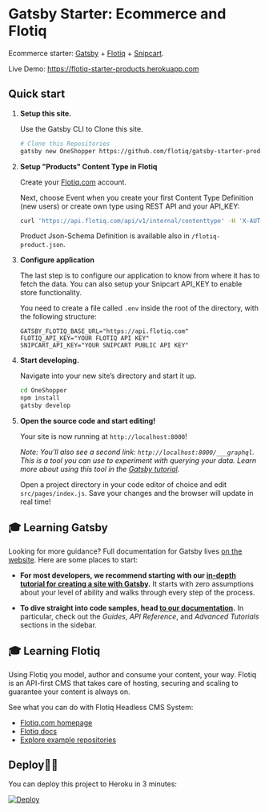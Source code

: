   # Gatsby Starter: Ecommerce and Flotiq

  Ecommerce starter: [Gatsby](https://www.gatsbyjs.org/) + [Flotiq](https://flotiq.com) + [Snipcart](https://snipcart.com).
  
  Live Demo: https://flotiq-starter-products.herokuapp.com

  ## Quick start

  1.  **Setup this site.**

      Use the Gatsby CLI to Clone this site.

      ```sh
      # Clone this Repositories
      gatsby new OneShopper https://github.com/flotiq/gatsby-starter-products.git
      ```

  1.  **Setup "Products" Content Type in Flotiq**

       Create your [Flotiq.com](https://editor.flotiq.com/register.html) account. 
       
       Next, choose Event when you create your first Content Type Definition (new users) or
       create own type using REST API and your API_KEY:
              
       ```sh
       curl 'https://api.flotiq.com/api/v1/internal/contenttype' -H 'X-AUTH-TOKEN: __YOUR_API_KEY__' -H 'Content-Type: application/json;chars--data-binary ' -X POST --data-binary '{"name":"product","label":"Product","schemaDefinition":{"type":"object","allOf":[{"$ref":"#/components/schemas/AbstractContentTypeSchemaDefinition"},{"type":"object","properties":{"name":{"type":"string","minLength":1},"slug":{"type":"string","minLength":1},"price":{"type":"number","minLength":1},"description":{"type":"string"},"productImage":{"type":"array","items":{"$ref":"#/components/schemas/DataSource"},"minItems":0},"productGallery":{"type":"array","items":{"$ref":"#/components/schemas/DataSource"},"minItems":0}}}],"required":["name","slug","price"],"additionalProperties":false},"metaDefinition":{"propertiesConfig":{"name":{"inputType":"text","unique":true,"isTitlePart":true},"slug":{"inputType":"text","unique":true},"price":{"inputType":"number","unique":false},"description":{"inputType":"richtext","unique":false},"productImage":{"inputType":"datasource","unique":false,"validation":{"relationContenttype":"_media"}},"productGallery":{"inputType":"datasource","unique":false,"validation":{"relationMultiple":true,"relationContenttype":"_media"}}},"order":["name","slug","price","description","productImage","productGallery"]}}' --compressed
       ```
       Product Json-Schema Definition is available also in `/flotiq-product.json`. 
      
  1.  **Configure application**
  
       The last step is to configure our application to know from where it has to fetch the data.
       You can also setup your Snipcart API_KEY to enable store functionality. 
       
       You need to create a file called `.env` inside the root of the directory, with the following structure:

       ```
       GATSBY_FLOTIQ_BASE_URL="https://api.flotiq.com"
       FLOTIQ_API_KEY="YOUR FLOTIQ API KEY"
       SNIPCART_API_KEY="YOUR SNIPCART PUBLIC API KEY"
       ```

  1.  **Start developing.**

      Navigate into your new site’s directory and start it up.

      ```sh
      cd OneShopper
      npm install
      gatsby develop
      ```

  1.  **Open the source code and start editing!**

      Your site is now running at `http://localhost:8000`!

      _Note: You'll also see a second link: _`http://localhost:8000/___graphql`_. This is a tool you can use to experiment with querying your data. Learn more about using this tool in the [Gatsby tutorial](https://www.gatsbyjs.org/tutorial/part-five/#introducing-graphiql)._

      Open a project directory in your code editor of choice and edit `src/pages/index.js`. Save your changes and the browser will update in real time!


  ## 🎓 Learning Gatsby

  Looking for more guidance? Full documentation for Gatsby lives [on the website](https://www.gatsbyjs.org/). Here are some places to start:

  - **For most developers, we recommend starting with our [in-depth tutorial for creating a site with Gatsby](https://www.gatsbyjs.org/tutorial/).** It starts with zero assumptions about your level of ability and walks through every step of the process.

  - **To dive straight into code samples, head [to our documentation](https://www.gatsbyjs.org/docs/).** In particular, check out the _Guides_, _API Reference_, and _Advanced Tutorials_ sections in the sidebar.

  ## 🎓 Learning Flotiq
  
  Using Flotiq you model, author and consume your content, your way. Flotiq is an API-first CMS that takes care of hosting, securing and scaling to guarantee your content is always on.
  
  See what you can do with Flotiq Headless CMS System:
  - [Flotiq.com homepage](https://flotiq.com)
  - [Flotiq docs](https://flotiq.com/docs)
  - [Explore example repositories](https://github.com/flotiq)

  ## Deploy💫💫

  You can deploy this project to Heroku in 3 minutes:

  [![Deploy](https://www.herokucdn.com/deploy/button.svg)](https://heroku.com/deploy?template=https://github.com/flotiq/gatsby-starter-products)
